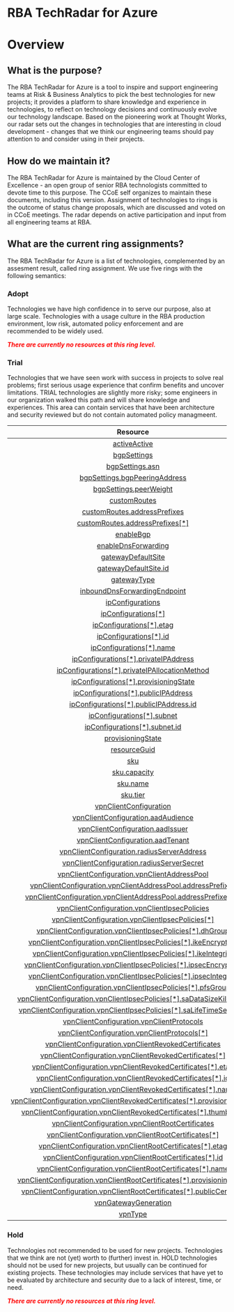 
RBA TechRadar for Azure
=======================

# Overview

## What is the purpose?


The RBA TechRadar for Azure is a tool to inspire and support engineering teams at Risk & Business Analytics to pick the best technologies for new projects; it provides a platform to share knowledge and experience in technologies, to reflect on technology decisions and continuously evolve our technology landscape.  Based on the pioneering work at Thought Works, our radar sets out the changes in technologies that are interesting in cloud development - changes that we think our engineering teams should pay attention to and consider using in their projects.
## How do we maintain it?


The RBA TechRadar for Azure is maintained by the Cloud Center of Excellence - an open group of senior RBA technologists committed to devote time to this purpose.  The CCoE self organizes to maintain these documents, including this version.  Assignment of technologies to rings is the outcome of status change proposals, which are discussed and voted on in CCoE meetings.  The radar depends on active participation and input from all engineering teams at RBA.
## What are the current ring assignments?


The RBA TechRadar for Azure is a list of technologies, complemented by an assesment result, called ring assignment.  We use five rings with the following semantics:
### Adopt


Technologies we have high confidence in to serve our purpose, also at large scale.  Technologies with a usage culture in the RBA production environment, low risk, automated policy enforcement and are recommended to be widely used.  
  
***<font color="red"> There are currently no resources at this ring level. </font>***
### Trial


Technologies that we have seen work with success in projects to solve real problems;  first serious usage experience that confirm benefits and uncover limitations.  TRIAL technologies are slightly more risky; some engineers in our organization walked this path and will share knowledge and experiences.  This area can contain services that have been architecture and security reviewed but do not contain automated policy managmeent.  

|Resource|Description|Path|Status|
| :---: | :---: | :---: | :---: |
|[activeActive](https://github.com/openrba/python-azure-techradar/blob/master/Microsoft.Network/virtualNetworkGateways/activeActive/README.md)|UNKNOWN|Microsoft.Network/virtualNetworkGateways/activeActive|TRIAL|
|[bgpSettings](https://github.com/openrba/python-azure-techradar/blob/master/Microsoft.Network/virtualNetworkGateways/bgpSettings/README.md)|UNKNOWN|Microsoft.Network/virtualNetworkGateways/bgpSettings|TRIAL|
|[bgpSettings.asn](https://github.com/openrba/python-azure-techradar/blob/master/Microsoft.Network/virtualNetworkGateways/bgpSettings.asn/README.md)|UNKNOWN|Microsoft.Network/virtualNetworkGateways/bgpSettings.asn|TRIAL|
|[bgpSettings.bgpPeeringAddress](https://github.com/openrba/python-azure-techradar/blob/master/Microsoft.Network/virtualNetworkGateways/bgpSettings.bgpPeeringAddress/README.md)|UNKNOWN|Microsoft.Network/virtualNetworkGateways/bgpSettings.bgpPeeringAddress|TRIAL|
|[bgpSettings.peerWeight](https://github.com/openrba/python-azure-techradar/blob/master/Microsoft.Network/virtualNetworkGateways/bgpSettings.peerWeight/README.md)|UNKNOWN|Microsoft.Network/virtualNetworkGateways/bgpSettings.peerWeight|TRIAL|
|[customRoutes](https://github.com/openrba/python-azure-techradar/blob/master/Microsoft.Network/virtualNetworkGateways/customRoutes/README.md)|UNKNOWN|Microsoft.Network/virtualNetworkGateways/customRoutes|TRIAL|
|[customRoutes.addressPrefixes](https://github.com/openrba/python-azure-techradar/blob/master/Microsoft.Network/virtualNetworkGateways/customRoutes.addressPrefixes/README.md)|UNKNOWN|Microsoft.Network/virtualNetworkGateways/customRoutes.addressPrefixes|TRIAL|
|[customRoutes.addressPrefixes[*]](https://github.com/openrba/python-azure-techradar/blob/master/Microsoft.Network/virtualNetworkGateways/customRoutes.addressPrefixes[*]/README.md)|UNKNOWN|Microsoft.Network/virtualNetworkGateways/customRoutes.addressPrefixes[*]|TRIAL|
|[enableBgp](https://github.com/openrba/python-azure-techradar/blob/master/Microsoft.Network/virtualNetworkGateways/enableBgp/README.md)|UNKNOWN|Microsoft.Network/virtualNetworkGateways/enableBgp|TRIAL|
|[enableDnsForwarding](https://github.com/openrba/python-azure-techradar/blob/master/Microsoft.Network/virtualNetworkGateways/enableDnsForwarding/README.md)|UNKNOWN|Microsoft.Network/virtualNetworkGateways/enableDnsForwarding|TRIAL|
|[gatewayDefaultSite](https://github.com/openrba/python-azure-techradar/blob/master/Microsoft.Network/virtualNetworkGateways/gatewayDefaultSite/README.md)|UNKNOWN|Microsoft.Network/virtualNetworkGateways/gatewayDefaultSite|TRIAL|
|[gatewayDefaultSite.id](https://github.com/openrba/python-azure-techradar/blob/master/Microsoft.Network/virtualNetworkGateways/gatewayDefaultSite.id/README.md)|UNKNOWN|Microsoft.Network/virtualNetworkGateways/gatewayDefaultSite.id|TRIAL|
|[gatewayType](https://github.com/openrba/python-azure-techradar/blob/master/Microsoft.Network/virtualNetworkGateways/gatewayType/README.md)|UNKNOWN|Microsoft.Network/virtualNetworkGateways/gatewayType|TRIAL|
|[inboundDnsForwardingEndpoint](https://github.com/openrba/python-azure-techradar/blob/master/Microsoft.Network/virtualNetworkGateways/inboundDnsForwardingEndpoint/README.md)|UNKNOWN|Microsoft.Network/virtualNetworkGateways/inboundDnsForwardingEndpoint|TRIAL|
|[ipConfigurations](https://github.com/openrba/python-azure-techradar/blob/master/Microsoft.Network/virtualNetworkGateways/ipConfigurations/README.md)|UNKNOWN|Microsoft.Network/virtualNetworkGateways/ipConfigurations|TRIAL|
|[ipConfigurations[*]](https://github.com/openrba/python-azure-techradar/blob/master/Microsoft.Network/virtualNetworkGateways/ipConfigurations[*]/README.md)|UNKNOWN|Microsoft.Network/virtualNetworkGateways/ipConfigurations[*]|TRIAL|
|[ipConfigurations[*].etag](https://github.com/openrba/python-azure-techradar/blob/master/Microsoft.Network/virtualNetworkGateways/ipConfigurations[*].etag/README.md)|UNKNOWN|Microsoft.Network/virtualNetworkGateways/ipConfigurations[*].etag|TRIAL|
|[ipConfigurations[*].id](https://github.com/openrba/python-azure-techradar/blob/master/Microsoft.Network/virtualNetworkGateways/ipConfigurations[*].id/README.md)|UNKNOWN|Microsoft.Network/virtualNetworkGateways/ipConfigurations[*].id|TRIAL|
|[ipConfigurations[*].name](https://github.com/openrba/python-azure-techradar/blob/master/Microsoft.Network/virtualNetworkGateways/ipConfigurations[*].name/README.md)|UNKNOWN|Microsoft.Network/virtualNetworkGateways/ipConfigurations[*].name|TRIAL|
|[ipConfigurations[*].privateIPAddress](https://github.com/openrba/python-azure-techradar/blob/master/Microsoft.Network/virtualNetworkGateways/ipConfigurations[*].privateIPAddress/README.md)|UNKNOWN|Microsoft.Network/virtualNetworkGateways/ipConfigurations[*].privateIPAddress|TRIAL|
|[ipConfigurations[*].privateIPAllocationMethod](https://github.com/openrba/python-azure-techradar/blob/master/Microsoft.Network/virtualNetworkGateways/ipConfigurations[*].privateIPAllocationMethod/README.md)|UNKNOWN|Microsoft.Network/virtualNetworkGateways/ipConfigurations[*].privateIPAllocationMethod|TRIAL|
|[ipConfigurations[*].provisioningState](https://github.com/openrba/python-azure-techradar/blob/master/Microsoft.Network/virtualNetworkGateways/ipConfigurations[*].provisioningState/README.md)|UNKNOWN|Microsoft.Network/virtualNetworkGateways/ipConfigurations[*].provisioningState|TRIAL|
|[ipConfigurations[*].publicIPAddress](https://github.com/openrba/python-azure-techradar/blob/master/Microsoft.Network/virtualNetworkGateways/ipConfigurations[*].publicIPAddress/README.md)|UNKNOWN|Microsoft.Network/virtualNetworkGateways/ipConfigurations[*].publicIPAddress|TRIAL|
|[ipConfigurations[*].publicIPAddress.id](https://github.com/openrba/python-azure-techradar/blob/master/Microsoft.Network/virtualNetworkGateways/ipConfigurations[*].publicIPAddress.id/README.md)|UNKNOWN|Microsoft.Network/virtualNetworkGateways/ipConfigurations[*].publicIPAddress.id|TRIAL|
|[ipConfigurations[*].subnet](https://github.com/openrba/python-azure-techradar/blob/master/Microsoft.Network/virtualNetworkGateways/ipConfigurations[*].subnet/README.md)|UNKNOWN|Microsoft.Network/virtualNetworkGateways/ipConfigurations[*].subnet|TRIAL|
|[ipConfigurations[*].subnet.id](https://github.com/openrba/python-azure-techradar/blob/master/Microsoft.Network/virtualNetworkGateways/ipConfigurations[*].subnet.id/README.md)|UNKNOWN|Microsoft.Network/virtualNetworkGateways/ipConfigurations[*].subnet.id|TRIAL|
|[provisioningState](https://github.com/openrba/python-azure-techradar/blob/master/Microsoft.Network/virtualNetworkGateways/provisioningState/README.md)|UNKNOWN|Microsoft.Network/virtualNetworkGateways/provisioningState|TRIAL|
|[resourceGuid](https://github.com/openrba/python-azure-techradar/blob/master/Microsoft.Network/virtualNetworkGateways/resourceGuid/README.md)|UNKNOWN|Microsoft.Network/virtualNetworkGateways/resourceGuid|TRIAL|
|[sku](https://github.com/openrba/python-azure-techradar/blob/master/Microsoft.Network/virtualNetworkGateways/sku/README.md)|UNKNOWN|Microsoft.Network/virtualNetworkGateways/sku|TRIAL|
|[sku.capacity](https://github.com/openrba/python-azure-techradar/blob/master/Microsoft.Network/virtualNetworkGateways/sku.capacity/README.md)|UNKNOWN|Microsoft.Network/virtualNetworkGateways/sku.capacity|TRIAL|
|[sku.name](https://github.com/openrba/python-azure-techradar/blob/master/Microsoft.Network/virtualNetworkGateways/sku.name/README.md)|UNKNOWN|Microsoft.Network/virtualNetworkGateways/sku.name|TRIAL|
|[sku.tier](https://github.com/openrba/python-azure-techradar/blob/master/Microsoft.Network/virtualNetworkGateways/sku.tier/README.md)|UNKNOWN|Microsoft.Network/virtualNetworkGateways/sku.tier|TRIAL|
|[vpnClientConfiguration](https://github.com/openrba/python-azure-techradar/blob/master/Microsoft.Network/virtualNetworkGateways/vpnClientConfiguration/README.md)|UNKNOWN|Microsoft.Network/virtualNetworkGateways/vpnClientConfiguration|TRIAL|
|[vpnClientConfiguration.aadAudience](https://github.com/openrba/python-azure-techradar/blob/master/Microsoft.Network/virtualNetworkGateways/vpnClientConfiguration.aadAudience/README.md)|UNKNOWN|Microsoft.Network/virtualNetworkGateways/vpnClientConfiguration.aadAudience|TRIAL|
|[vpnClientConfiguration.aadIssuer](https://github.com/openrba/python-azure-techradar/blob/master/Microsoft.Network/virtualNetworkGateways/vpnClientConfiguration.aadIssuer/README.md)|UNKNOWN|Microsoft.Network/virtualNetworkGateways/vpnClientConfiguration.aadIssuer|TRIAL|
|[vpnClientConfiguration.aadTenant](https://github.com/openrba/python-azure-techradar/blob/master/Microsoft.Network/virtualNetworkGateways/vpnClientConfiguration.aadTenant/README.md)|UNKNOWN|Microsoft.Network/virtualNetworkGateways/vpnClientConfiguration.aadTenant|TRIAL|
|[vpnClientConfiguration.radiusServerAddress](https://github.com/openrba/python-azure-techradar/blob/master/Microsoft.Network/virtualNetworkGateways/vpnClientConfiguration.radiusServerAddress/README.md)|UNKNOWN|Microsoft.Network/virtualNetworkGateways/vpnClientConfiguration.radiusServerAddress|TRIAL|
|[vpnClientConfiguration.radiusServerSecret](https://github.com/openrba/python-azure-techradar/blob/master/Microsoft.Network/virtualNetworkGateways/vpnClientConfiguration.radiusServerSecret/README.md)|UNKNOWN|Microsoft.Network/virtualNetworkGateways/vpnClientConfiguration.radiusServerSecret|TRIAL|
|[vpnClientConfiguration.vpnClientAddressPool](https://github.com/openrba/python-azure-techradar/blob/master/Microsoft.Network/virtualNetworkGateways/vpnClientConfiguration.vpnClientAddressPool/README.md)|UNKNOWN|Microsoft.Network/virtualNetworkGateways/vpnClientConfiguration.vpnClientAddressPool|TRIAL|
|[vpnClientConfiguration.vpnClientAddressPool.addressPrefixes](https://github.com/openrba/python-azure-techradar/blob/master/Microsoft.Network/virtualNetworkGateways/vpnClientConfiguration.vpnClientAddressPool.addressPrefixes/README.md)|UNKNOWN|Microsoft.Network/virtualNetworkGateways/vpnClientConfiguration.vpnClientAddressPool.addressPrefixes|TRIAL|
|[vpnClientConfiguration.vpnClientAddressPool.addressPrefixes[*]](https://github.com/openrba/python-azure-techradar/blob/master/Microsoft.Network/virtualNetworkGateways/vpnClientConfiguration.vpnClientAddressPool.addressPrefixes[*]/README.md)|UNKNOWN|Microsoft.Network/virtualNetworkGateways/vpnClientConfiguration.vpnClientAddressPool.addressPrefixes[*]|TRIAL|
|[vpnClientConfiguration.vpnClientIpsecPolicies](https://github.com/openrba/python-azure-techradar/blob/master/Microsoft.Network/virtualNetworkGateways/vpnClientConfiguration.vpnClientIpsecPolicies/README.md)|UNKNOWN|Microsoft.Network/virtualNetworkGateways/vpnClientConfiguration.vpnClientIpsecPolicies|TRIAL|
|[vpnClientConfiguration.vpnClientIpsecPolicies[*]](https://github.com/openrba/python-azure-techradar/blob/master/Microsoft.Network/virtualNetworkGateways/vpnClientConfiguration.vpnClientIpsecPolicies[*]/README.md)|UNKNOWN|Microsoft.Network/virtualNetworkGateways/vpnClientConfiguration.vpnClientIpsecPolicies[*]|TRIAL|
|[vpnClientConfiguration.vpnClientIpsecPolicies[*].dhGroup](https://github.com/openrba/python-azure-techradar/blob/master/Microsoft.Network/virtualNetworkGateways/vpnClientConfiguration.vpnClientIpsecPolicies[*].dhGroup/README.md)|UNKNOWN|Microsoft.Network/virtualNetworkGateways/vpnClientConfiguration.vpnClientIpsecPolicies[*].dhGroup|TRIAL|
|[vpnClientConfiguration.vpnClientIpsecPolicies[*].ikeEncryption](https://github.com/openrba/python-azure-techradar/blob/master/Microsoft.Network/virtualNetworkGateways/vpnClientConfiguration.vpnClientIpsecPolicies[*].ikeEncryption/README.md)|UNKNOWN|Microsoft.Network/virtualNetworkGateways/vpnClientConfiguration.vpnClientIpsecPolicies[*].ikeEncryption|TRIAL|
|[vpnClientConfiguration.vpnClientIpsecPolicies[*].ikeIntegrity](https://github.com/openrba/python-azure-techradar/blob/master/Microsoft.Network/virtualNetworkGateways/vpnClientConfiguration.vpnClientIpsecPolicies[*].ikeIntegrity/README.md)|UNKNOWN|Microsoft.Network/virtualNetworkGateways/vpnClientConfiguration.vpnClientIpsecPolicies[*].ikeIntegrity|TRIAL|
|[vpnClientConfiguration.vpnClientIpsecPolicies[*].ipsecEncryption](https://github.com/openrba/python-azure-techradar/blob/master/Microsoft.Network/virtualNetworkGateways/vpnClientConfiguration.vpnClientIpsecPolicies[*].ipsecEncryption/README.md)|UNKNOWN|Microsoft.Network/virtualNetworkGateways/vpnClientConfiguration.vpnClientIpsecPolicies[*].ipsecEncryption|TRIAL|
|[vpnClientConfiguration.vpnClientIpsecPolicies[*].ipsecIntegrity](https://github.com/openrba/python-azure-techradar/blob/master/Microsoft.Network/virtualNetworkGateways/vpnClientConfiguration.vpnClientIpsecPolicies[*].ipsecIntegrity/README.md)|UNKNOWN|Microsoft.Network/virtualNetworkGateways/vpnClientConfiguration.vpnClientIpsecPolicies[*].ipsecIntegrity|TRIAL|
|[vpnClientConfiguration.vpnClientIpsecPolicies[*].pfsGroup](https://github.com/openrba/python-azure-techradar/blob/master/Microsoft.Network/virtualNetworkGateways/vpnClientConfiguration.vpnClientIpsecPolicies[*].pfsGroup/README.md)|UNKNOWN|Microsoft.Network/virtualNetworkGateways/vpnClientConfiguration.vpnClientIpsecPolicies[*].pfsGroup|TRIAL|
|[vpnClientConfiguration.vpnClientIpsecPolicies[*].saDataSizeKilobytes](https://github.com/openrba/python-azure-techradar/blob/master/Microsoft.Network/virtualNetworkGateways/vpnClientConfiguration.vpnClientIpsecPolicies[*].saDataSizeKilobytes/README.md)|UNKNOWN|Microsoft.Network/virtualNetworkGateways/vpnClientConfiguration.vpnClientIpsecPolicies[*].saDataSizeKilobytes|TRIAL|
|[vpnClientConfiguration.vpnClientIpsecPolicies[*].saLifeTimeSeconds](https://github.com/openrba/python-azure-techradar/blob/master/Microsoft.Network/virtualNetworkGateways/vpnClientConfiguration.vpnClientIpsecPolicies[*].saLifeTimeSeconds/README.md)|UNKNOWN|Microsoft.Network/virtualNetworkGateways/vpnClientConfiguration.vpnClientIpsecPolicies[*].saLifeTimeSeconds|TRIAL|
|[vpnClientConfiguration.vpnClientProtocols](https://github.com/openrba/python-azure-techradar/blob/master/Microsoft.Network/virtualNetworkGateways/vpnClientConfiguration.vpnClientProtocols/README.md)|UNKNOWN|Microsoft.Network/virtualNetworkGateways/vpnClientConfiguration.vpnClientProtocols|TRIAL|
|[vpnClientConfiguration.vpnClientProtocols[*]](https://github.com/openrba/python-azure-techradar/blob/master/Microsoft.Network/virtualNetworkGateways/vpnClientConfiguration.vpnClientProtocols[*]/README.md)|UNKNOWN|Microsoft.Network/virtualNetworkGateways/vpnClientConfiguration.vpnClientProtocols[*]|TRIAL|
|[vpnClientConfiguration.vpnClientRevokedCertificates](https://github.com/openrba/python-azure-techradar/blob/master/Microsoft.Network/virtualNetworkGateways/vpnClientConfiguration.vpnClientRevokedCertificates/README.md)|UNKNOWN|Microsoft.Network/virtualNetworkGateways/vpnClientConfiguration.vpnClientRevokedCertificates|TRIAL|
|[vpnClientConfiguration.vpnClientRevokedCertificates[*]](https://github.com/openrba/python-azure-techradar/blob/master/Microsoft.Network/virtualNetworkGateways/vpnClientConfiguration.vpnClientRevokedCertificates[*]/README.md)|UNKNOWN|Microsoft.Network/virtualNetworkGateways/vpnClientConfiguration.vpnClientRevokedCertificates[*]|TRIAL|
|[vpnClientConfiguration.vpnClientRevokedCertificates[*].etag](https://github.com/openrba/python-azure-techradar/blob/master/Microsoft.Network/virtualNetworkGateways/vpnClientConfiguration.vpnClientRevokedCertificates[*].etag/README.md)|UNKNOWN|Microsoft.Network/virtualNetworkGateways/vpnClientConfiguration.vpnClientRevokedCertificates[*].etag|TRIAL|
|[vpnClientConfiguration.vpnClientRevokedCertificates[*].id](https://github.com/openrba/python-azure-techradar/blob/master/Microsoft.Network/virtualNetworkGateways/vpnClientConfiguration.vpnClientRevokedCertificates[*].id/README.md)|UNKNOWN|Microsoft.Network/virtualNetworkGateways/vpnClientConfiguration.vpnClientRevokedCertificates[*].id|TRIAL|
|[vpnClientConfiguration.vpnClientRevokedCertificates[*].name](https://github.com/openrba/python-azure-techradar/blob/master/Microsoft.Network/virtualNetworkGateways/vpnClientConfiguration.vpnClientRevokedCertificates[*].name/README.md)|UNKNOWN|Microsoft.Network/virtualNetworkGateways/vpnClientConfiguration.vpnClientRevokedCertificates[*].name|TRIAL|
|[vpnClientConfiguration.vpnClientRevokedCertificates[*].provisioningState](https://github.com/openrba/python-azure-techradar/blob/master/Microsoft.Network/virtualNetworkGateways/vpnClientConfiguration.vpnClientRevokedCertificates[*].provisioningState/README.md)|UNKNOWN|Microsoft.Network/virtualNetworkGateways/vpnClientConfiguration.vpnClientRevokedCertificates[*].provisioningState|TRIAL|
|[vpnClientConfiguration.vpnClientRevokedCertificates[*].thumbprint](https://github.com/openrba/python-azure-techradar/blob/master/Microsoft.Network/virtualNetworkGateways/vpnClientConfiguration.vpnClientRevokedCertificates[*].thumbprint/README.md)|UNKNOWN|Microsoft.Network/virtualNetworkGateways/vpnClientConfiguration.vpnClientRevokedCertificates[*].thumbprint|TRIAL|
|[vpnClientConfiguration.vpnClientRootCertificates](https://github.com/openrba/python-azure-techradar/blob/master/Microsoft.Network/virtualNetworkGateways/vpnClientConfiguration.vpnClientRootCertificates/README.md)|UNKNOWN|Microsoft.Network/virtualNetworkGateways/vpnClientConfiguration.vpnClientRootCertificates|TRIAL|
|[vpnClientConfiguration.vpnClientRootCertificates[*]](https://github.com/openrba/python-azure-techradar/blob/master/Microsoft.Network/virtualNetworkGateways/vpnClientConfiguration.vpnClientRootCertificates[*]/README.md)|UNKNOWN|Microsoft.Network/virtualNetworkGateways/vpnClientConfiguration.vpnClientRootCertificates[*]|TRIAL|
|[vpnClientConfiguration.vpnClientRootCertificates[*].etag](https://github.com/openrba/python-azure-techradar/blob/master/Microsoft.Network/virtualNetworkGateways/vpnClientConfiguration.vpnClientRootCertificates[*].etag/README.md)|UNKNOWN|Microsoft.Network/virtualNetworkGateways/vpnClientConfiguration.vpnClientRootCertificates[*].etag|TRIAL|
|[vpnClientConfiguration.vpnClientRootCertificates[*].id](https://github.com/openrba/python-azure-techradar/blob/master/Microsoft.Network/virtualNetworkGateways/vpnClientConfiguration.vpnClientRootCertificates[*].id/README.md)|UNKNOWN|Microsoft.Network/virtualNetworkGateways/vpnClientConfiguration.vpnClientRootCertificates[*].id|TRIAL|
|[vpnClientConfiguration.vpnClientRootCertificates[*].name](https://github.com/openrba/python-azure-techradar/blob/master/Microsoft.Network/virtualNetworkGateways/vpnClientConfiguration.vpnClientRootCertificates[*].name/README.md)|UNKNOWN|Microsoft.Network/virtualNetworkGateways/vpnClientConfiguration.vpnClientRootCertificates[*].name|TRIAL|
|[vpnClientConfiguration.vpnClientRootCertificates[*].provisioningState](https://github.com/openrba/python-azure-techradar/blob/master/Microsoft.Network/virtualNetworkGateways/vpnClientConfiguration.vpnClientRootCertificates[*].provisioningState/README.md)|UNKNOWN|Microsoft.Network/virtualNetworkGateways/vpnClientConfiguration.vpnClientRootCertificates[*].provisioningState|TRIAL|
|[vpnClientConfiguration.vpnClientRootCertificates[*].publicCertData](https://github.com/openrba/python-azure-techradar/blob/master/Microsoft.Network/virtualNetworkGateways/vpnClientConfiguration.vpnClientRootCertificates[*].publicCertData/README.md)|UNKNOWN|Microsoft.Network/virtualNetworkGateways/vpnClientConfiguration.vpnClientRootCertificates[*].publicCertData|TRIAL|
|[vpnGatewayGeneration](https://github.com/openrba/python-azure-techradar/blob/master/Microsoft.Network/virtualNetworkGateways/vpnGatewayGeneration/README.md)|UNKNOWN|Microsoft.Network/virtualNetworkGateways/vpnGatewayGeneration|TRIAL|
|[vpnType](https://github.com/openrba/python-azure-techradar/blob/master/Microsoft.Network/virtualNetworkGateways/vpnType/README.md)|UNKNOWN|Microsoft.Network/virtualNetworkGateways/vpnType|TRIAL|

### Hold


Technologies not recommended to be used for new projects. Technologies that we think are not (yet) worth to (further) invest in.  HOLD technologies should not be used for new projects, but usually can be continued for existing projects.  These technologies may include services that have yet to be evaluated by architecture and security due to a lack of interest, time, or need.  
  
***<font color="red"> There are currently no resources at this ring level. </font>***